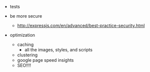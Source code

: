 - tests
- be more secure
    - http://expressjs.com/en/advanced/best-practice-security.html

- optimization
    - caching
        - all the images, styles, and scripts
    - clustering
    - google page speed insights
    - SEO!!!!
